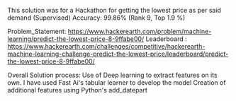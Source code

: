 This solution was for a Hackathon for getting the lowest price as per said demand (Supervised)
Accuracy: 99.86% (Rank 9, Top 1.9 %)

Problem_Statement: https://www.hackerearth.com/problem/machine-learning/predict-the-lowest-price-8-9ffabe00/
Leaderboard : https://www.hackerearth.com/challenges/competitive/hackerearth-machine-learning-challenge-predict-the-lowest-price/leaderboard/predict-the-lowest-price-8-9ffabe00/

Overall Solution process:
Use of Deep learning to extract features on its own. I have used Fast Ai's tabular learner to develop the model
Creation of additional features using Python's add_datepart 
